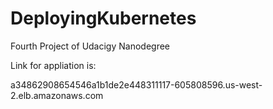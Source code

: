 # DeployingKubernetes
Fourth Project of Udacigy Nanodegree

Link for appliation is:

a34862908654546a1b1de2e448311117-605808596.us-west-2.elb.amazonaws.com
